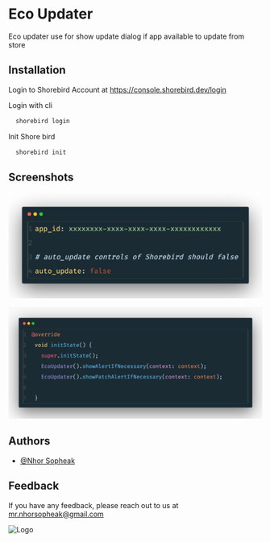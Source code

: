 
# Eco Updater

Eco updater use for show update dialog if app available to update from store


## Installation

Login to Shorebird Account at https://console.shorebird.dev/login

Login with cli
```bash
  shorebird login
```
Init Shore bird
```bash
  shorebird init
```
    
## Screenshots

![Shorebird Config](https://github.com/KRAVANH-Eco/Eco-App-Updater/blob/main/code-snapshot_1.png?raw=true)

![Usage](https://github.com/KRAVANH-Eco/Eco-App-Updater/blob/main/code-snapshot.png?raw=true)

## Authors

- [@Nhor Sopheak](https://github.com/nhorsopheak)


## Feedback

If you have any feedback, please reach out to us at mr.nhorsopheak@gmail.com


![Logo](https://kravanh.com/images/kravanh-eco.svg)